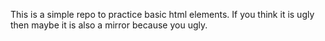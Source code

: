 This is a simple repo to practice basic html elements. If you think it is ugly then maybe it is also a mirror because you ugly.